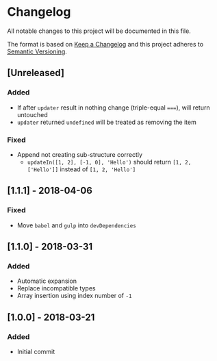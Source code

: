 # Changelog
All notable changes to this project will be documented in this file.

The format is based on [Keep a Changelog](http://keepachangelog.com/en/1.0.0/)
and this project adheres to [Semantic Versioning](http://semver.org/spec/v2.0.0.html).

## [Unreleased]
### Added
- If after `updater` result in nothing change (triple-equal `===`), will return untouched
- `updater` returned `undefined` will be treated as removing the item

### Fixed
- Append not creating sub-structure correctly
  - `updateIn([1, 2], [-1, 0], 'Hello')` should return `[1, 2, ['Hello']]` instead of `[1, 2, 'Hello']`

## [1.1.1] - 2018-04-06
### Fixed
- Move `babel` and `gulp` into `devDependencies`

## [1.1.0] - 2018-03-31
### Added
- Automatic expansion
- Replace incompatible types
- Array insertion using index number of `-1`

## [1.0.0] - 2018-03-21
### Added
- Initial commit
